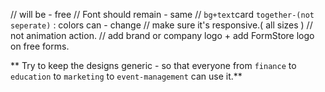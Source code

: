 // will be - free
// Font should remain - same
// `bg+text`card `together-(not seperate)` : colors can - change
// make sure it's responsive.( all sizes )
// not animation action.
// add brand or company logo + add FormStore logo on free forms.

** Try to keep the designs generic - so that everyone from `finance` to `education` to `marketing` to `event-management` can use it.**
